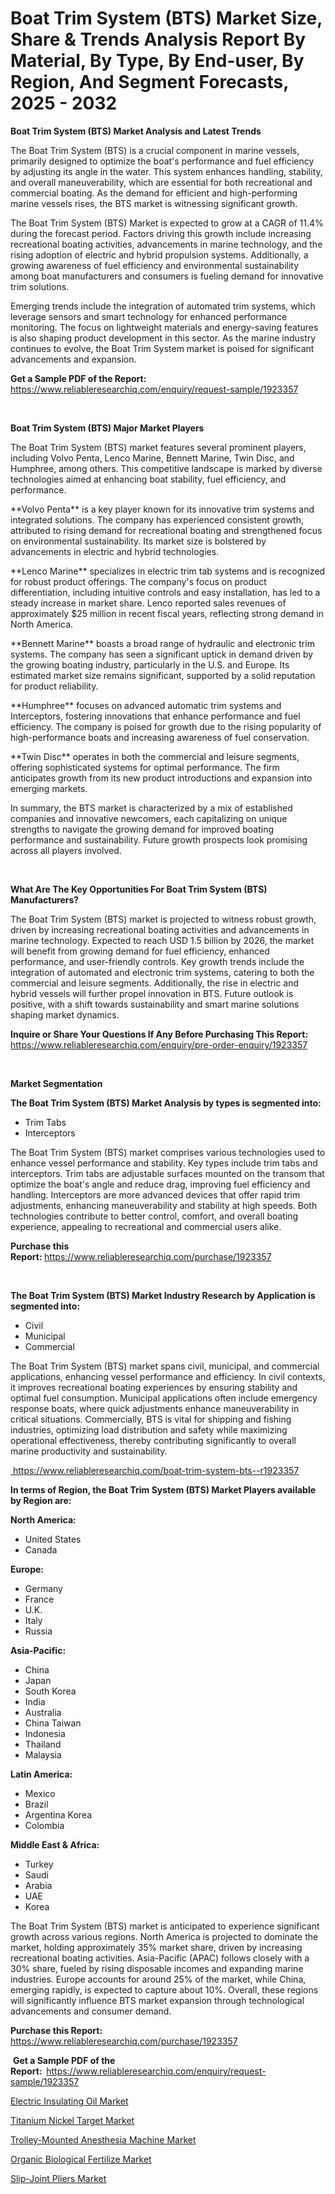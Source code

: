 <p><h1>Boat Trim System (BTS) Market Size, Share & Trends Analysis Report By Material, By Type, By End-user, By Region, And Segment Forecasts, 2025 - 2032</h1></p><p><strong>Boat Trim System (BTS) Market Analysis and Latest Trends</strong></p>
<p><p>The Boat Trim System (BTS) is a crucial component in marine vessels, primarily designed to optimize the boat's performance and fuel efficiency by adjusting its angle in the water. This system enhances handling, stability, and overall maneuverability, which are essential for both recreational and commercial boating. As the demand for efficient and high-performing marine vessels rises, the BTS market is witnessing significant growth.</p><p>The Boat Trim System (BTS) Market is expected to grow at a CAGR of 11.4% during the forecast period. Factors driving this growth include increasing recreational boating activities, advancements in marine technology, and the rising adoption of electric and hybrid propulsion systems. Additionally, a growing awareness of fuel efficiency and environmental sustainability among boat manufacturers and consumers is fueling demand for innovative trim solutions. </p><p>Emerging trends include the integration of automated trim systems, which leverage sensors and smart technology for enhanced performance monitoring. The focus on lightweight materials and energy-saving features is also shaping product development in this sector. As the marine industry continues to evolve, the Boat Trim System market is poised for significant advancements and expansion.</p></p>
<p><strong>Get a Sample PDF of the Report:&nbsp;</strong> <a href="https://www.reliableresearchiq.com/enquiry/request-sample/1923357?utm_campaign=1119&utm_medium=2&utm_source=Github&utm_content=ia&utm_term=28032025&utm_id=boat-trim-system-bts">https://www.reliableresearchiq.com/enquiry/request-sample/1923357</a></p>
<p>&nbsp;</p>
<p><strong>Boat Trim System (BTS) Major Market Players</strong></p>
<p><p>The Boat Trim System (BTS) market features several prominent players, including Volvo Penta, Lenco Marine, Bennett Marine, Twin Disc, and Humphree, among others. This competitive landscape is marked by diverse technologies aimed at enhancing boat stability, fuel efficiency, and performance.</p><p>**Volvo Penta** is a key player known for its innovative trim systems and integrated solutions. The company has experienced consistent growth, attributed to rising demand for recreational boating and strengthened focus on environmental sustainability. Its market size is bolstered by advancements in electric and hybrid technologies.</p><p>**Lenco Marine** specializes in electric trim tab systems and is recognized for robust product offerings. The company's focus on product differentiation, including intuitive controls and easy installation, has led to a steady increase in market share. Lenco reported sales revenues of approximately $25 million in recent fiscal years, reflecting strong demand in North America.</p><p>**Bennett Marine** boasts a broad range of hydraulic and electronic trim systems. The company has seen a significant uptick in demand driven by the growing boating industry, particularly in the U.S. and Europe. Its estimated market size remains significant, supported by a solid reputation for product reliability.</p><p>**Humphree** focuses on advanced automatic trim systems and Interceptors, fostering innovations that enhance performance and fuel efficiency. The company is poised for growth due to the rising popularity of high-performance boats and increasing awareness of fuel conservation.</p><p>**Twin Disc** operates in both the commercial and leisure segments, offering sophisticated systems for optimal performance. The firm anticipates growth from its new product introductions and expansion into emerging markets.</p><p>In summary, the BTS market is characterized by a mix of established companies and innovative newcomers, each capitalizing on unique strengths to navigate the growing demand for improved boating performance and sustainability. Future growth prospects look promising across all players involved.</p></p>
<p>&nbsp;</p>
<p><strong>What Are The Key Opportunities For Boat Trim System (BTS) Manufacturers?</strong></p>
<p><p>The Boat Trim System (BTS) market is projected to witness robust growth, driven by increasing recreational boating activities and advancements in marine technology. Expected to reach USD 1.5 billion by 2026, the market will benefit from growing demand for fuel efficiency, enhanced performance, and user-friendly controls. Key growth trends include the integration of automated and electronic trim systems, catering to both the commercial and leisure segments. Additionally, the rise in electric and hybrid vessels will further propel innovation in BTS. Future outlook is positive, with a shift towards sustainability and smart marine solutions shaping market dynamics.</p></p>
<p><strong>Inquire or Share Your Questions If Any Before Purchasing This Report:</strong> <a href="https://www.reliableresearchiq.com/enquiry/pre-order-enquiry/1923357?utm_campaign=1119&utm_medium=2&utm_source=Github&utm_content=ia&utm_term=28032025&utm_id=boat-trim-system-bts">https://www.reliableresearchiq.com/enquiry/pre-order-enquiry/1923357</a></p>
<p>&nbsp;</p>
<p><strong>Market Segmentation</strong></p>
<p><strong>The Boat Trim System (BTS) Market Analysis by types is segmented into:</strong></p>
<p><ul><li>Trim Tabs</li><li>Interceptors</li></ul></p>
<p><p>The Boat Trim System (BTS) market comprises various technologies used to enhance vessel performance and stability. Key types include trim tabs and interceptors. Trim tabs are adjustable surfaces mounted on the transom that optimize the boat's angle and reduce drag, improving fuel efficiency and handling. Interceptors are more advanced devices that offer rapid trim adjustments, enhancing maneuverability and stability at high speeds. Both technologies contribute to better control, comfort, and overall boating experience, appealing to recreational and commercial users alike.</p></p>
<p><strong>Purchase this Report:&nbsp;</strong><a href="https://www.reliableresearchiq.com/purchase/1923357?utm_campaign=1119&utm_medium=2&utm_source=Github&utm_content=ia&utm_term=28032025&utm_id=boat-trim-system-bts">https://www.reliableresearchiq.com/purchase/1923357</a></p>
<p>&nbsp;</p>
<p><strong>The Boat Trim System (BTS) Market Industry Research by Application is segmented into:</strong></p>
<p><ul><li>Civil</li><li>Municipal</li><li>Commercial</li></ul></p>
<p><p>The Boat Trim System (BTS) market spans civil, municipal, and commercial applications, enhancing vessel performance and efficiency. In civil contexts, it improves recreational boating experiences by ensuring stability and optimal fuel consumption. Municipal applications often include emergency response boats, where quick adjustments enhance maneuverability in critical situations. Commercially, BTS is vital for shipping and fishing industries, optimizing load distribution and safety while maximizing operational effectiveness, thereby contributing significantly to overall marine productivity and sustainability.</p></p>
<p><a href="https://www.reliableresearchiq.com/boat-trim-system-bts--r1923357?utm_campaign=1119&utm_medium=2&utm_source=Github&utm_content=ia&utm_term=28032025&utm_id=boat-trim-system-bts">&nbsp;https://www.reliableresearchiq.com/boat-trim-system-bts--r1923357</a></p>
<p><strong>In terms of Region, the Boat Trim System (BTS) Market Players available by Region are:</strong></p>
<p>
    <p> <strong> North America: </strong>
        <ul>
            <li>United States</li>
            <li>Canada</li>
        </ul>
        </p> 
    <p> <strong> Europe: </strong>
        <ul>
            <li>Germany</li>
            <li>France</li>
            <li>U.K.</li>
            <li>Italy</li>
            <li>Russia</li>
        </ul>
        </p> 
    <p> <strong> Asia-Pacific: </strong>
        <ul>
            <li>China</li>
            <li>Japan</li>
            <li>South Korea</li>
            <li>India</li>
            <li>Australia</li>
            <li>China Taiwan</li>
            <li>Indonesia</li>
            <li>Thailand</li>
            <li>Malaysia</li>
        </ul>
        </p> 
    <p> <strong> Latin America: </strong>
        <ul>
            <li>Mexico</li>
            <li>Brazil</li>
            <li>Argentina Korea</li>
            <li>Colombia</li>
        </ul>
        </p> 
    <p> <strong> Middle East & Africa: </strong>
        <ul>
            <li>Turkey</li>
            <li>Saudi</li>
            <li>Arabia</li>
            <li>UAE</li>
            <li>Korea</li>
        </ul>
    </p>
    </p>
<p><p>The Boat Trim System (BTS) market is anticipated to experience significant growth across various regions. North America is projected to dominate the market, holding approximately 35% market share, driven by increasing recreational boating activities. Asia-Pacific (APAC) follows closely with a 30% share, fueled by rising disposable incomes and expanding marine industries. Europe accounts for around 25% of the market, while China, emerging rapidly, is expected to capture about 10%. Overall, these regions will significantly influence BTS market expansion through technological advancements and consumer demand.</p></p>
<p><strong>Purchase this Report: </strong><a href="https://www.reliableresearchiq.com/purchase/1923357?utm_campaign=1119&utm_medium=2&utm_source=Github&utm_content=ia&utm_term=28032025&utm_id=boat-trim-system-bts">https://www.reliableresearchiq.com/purchase/1923357</a></p>
<p>&nbsp;<strong>Get a Sample PDF of the Report:&nbsp;&nbsp;</strong><a href="https://www.reliableresearchiq.com/enquiry/request-sample/1923357?utm_campaign=1119&utm_medium=2&utm_source=Github&utm_content=ia&utm_term=28032025&utm_id=boat-trim-system-bts">https://www.reliableresearchiq.com/enquiry/request-sample/1923357</a></p>
<p><strong></strong></p>
<p><p><a href="https://github.com/cwasicioaie/Market-Research-Report-List-1/blob/main/electric-insulating-oil-market.md?utm_campaign=1119&utm_medium=2&utm_source=Github&utm_content=ia&utm_term=28032025&utm_id=boat-trim-system-bts">Electric Insulating Oil Market</a></p><p><a href="https://github.com/handyiongikg/Market-Research-Report-List-1/blob/main/titanium-nickel-target-market.md?utm_campaign=1119&utm_medium=2&utm_source=Github&utm_content=ia&utm_term=28032025&utm_id=boat-trim-system-bts">Titanium Nickel Target Market</a></p><p><a href="https://github.com/qianyateina/Market-Research-Report-List-1/blob/main/trolley-mounted-anesthesia-machine-market.md?utm_campaign=1119&utm_medium=2&utm_source=Github&utm_content=ia&utm_term=28032025&utm_id=boat-trim-system-bts">Trolley-Mounted Anesthesia Machine Market</a></p><p><a href="https://github.com/nellygussisy/Market-Research-Report-List-1/blob/main/organic-biological-fertilize-market.md?utm_campaign=1119&utm_medium=2&utm_source=Github&utm_content=ia&utm_term=28032025&utm_id=boat-trim-system-bts">Organic Biological Fertilize Market</a></p><p><a href="https://github.com/ebalabenoot/Market-Research-Report-List-1/blob/main/slip-joint-pliers-market.md?utm_campaign=1119&utm_medium=2&utm_source=Github&utm_content=ia&utm_term=28032025&utm_id=boat-trim-system-bts">Slip-Joint Pliers Market</a></p></p>